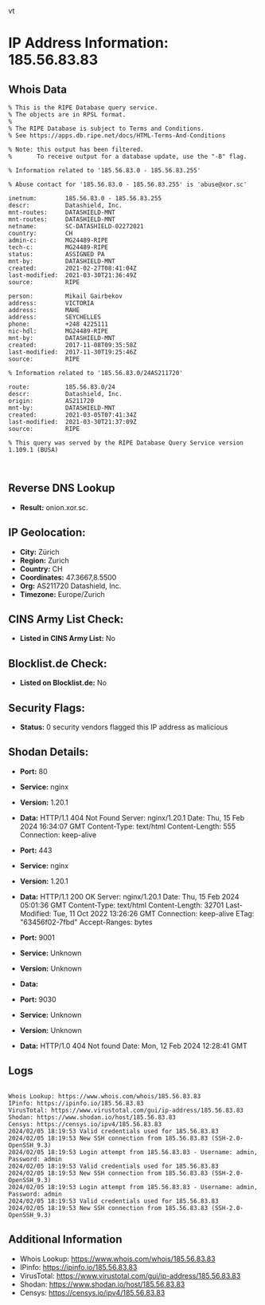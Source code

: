 vt
# IP Address Information: 185.56.83.83

## Whois Data
```
% This is the RIPE Database query service.
% The objects are in RPSL format.
%
% The RIPE Database is subject to Terms and Conditions.
% See https://apps.db.ripe.net/docs/HTML-Terms-And-Conditions

% Note: this output has been filtered.
%       To receive output for a database update, use the "-B" flag.

% Information related to '185.56.83.0 - 185.56.83.255'

% Abuse contact for '185.56.83.0 - 185.56.83.255' is 'abuse@xor.sc'

inetnum:        185.56.83.0 - 185.56.83.255
descr:          Datashield, Inc.
mnt-routes:     DATASHIELD-MNT
mnt-routes:     DATASHIELD-MNT
netname:        SC-DATASHIELD-02272021
country:        CH
admin-c:        MG24489-RIPE
tech-c:         MG24489-RIPE
status:         ASSIGNED PA
mnt-by:         DATASHIELD-MNT
created:        2021-02-27T08:41:04Z
last-modified:  2021-03-30T21:36:49Z
source:         RIPE

person:         Mikail Gairbekov
address:        VICTORIA
address:        MAHE
address:        SEYCHELLES
phone:          +248 4225111
nic-hdl:        MG24489-RIPE
mnt-by:         DATASHIELD-MNT
created:        2017-11-08T09:35:58Z
last-modified:  2017-11-30T19:25:46Z
source:         RIPE

% Information related to '185.56.83.0/24AS211720'

route:          185.56.83.0/24
descr:          Datashield, Inc.
origin:         AS211720
mnt-by:         DATASHIELD-MNT
created:        2021-03-05T07:41:34Z
last-modified:  2021-03-30T21:37:09Z
source:         RIPE

% This query was served by the RIPE Database Query Service version 1.109.1 (BUSA)



```
## Reverse DNS Lookup
- **Result:** onion.xor.sc.

## IP Geolocation:
- **City:** Zürich
- **Region:** Zurich
- **Country:** CH
- **Coordinates:** 47.3667,8.5500
- **Org:** AS211720 Datashield, Inc.
- **Timezone:** Europe/Zurich

## CINS Army List Check:
- **Listed in CINS Army List:** 
No

## Blocklist.de Check:
- **Listed on Blocklist.de:** 
No

## Security Flags:
- **Status:** 0 security vendors flagged this IP address as malicious

## Shodan Details:
- **Port:** 80
- **Service:** nginx
- **Version:** 1.20.1
- **Data:** HTTP/1.1 404 Not Found
Server: nginx/1.20.1
Date: Thu, 15 Feb 2024 16:34:07 GMT
Content-Type: text/html
Content-Length: 555
Connection: keep-alive



- **Port:** 443
- **Service:** nginx
- **Version:** 1.20.1
- **Data:** HTTP/1.1 200 OK
Server: nginx/1.20.1
Date: Thu, 15 Feb 2024 05:01:36 GMT
Content-Type: text/html
Content-Length: 32701
Last-Modified: Tue, 11 Oct 2022 13:26:26 GMT
Connection: keep-alive
ETag: "63456f02-7fbd"
Accept-Ranges: bytes



- **Port:** 9001
- **Service:** Unknown
- **Version:** Unknown
- **Data:** 

- **Port:** 9030
- **Service:** Unknown
- **Version:** Unknown
- **Data:** HTTP/1.0 404 Not found
Date: Mon, 12 Feb 2024 12:28:41 GMT



## Logs
```

Whois Lookup: https://www.whois.com/whois/185.56.83.83
IPinfo: https://ipinfo.io/185.56.83.83
VirusTotal: https://www.virustotal.com/gui/ip-address/185.56.83.83
Shodan: https://www.shodan.io/host/185.56.83.83
Censys: https://censys.io/ipv4/185.56.83.83
2024/02/05 18:19:53 Valid credentials used for 185.56.83.83
2024/02/05 18:19:53 New SSH connection from 185.56.83.83 (SSH-2.0-OpenSSH_9.3)
2024/02/05 18:19:53 Login attempt from 185.56.83.83 - Username: admin, Password: admin
2024/02/05 18:19:53 Valid credentials used for 185.56.83.83
2024/02/05 18:19:53 New SSH connection from 185.56.83.83 (SSH-2.0-OpenSSH_9.3)
2024/02/05 18:19:53 Login attempt from 185.56.83.83 - Username: admin, Password: admin
2024/02/05 18:19:53 Valid credentials used for 185.56.83.83
2024/02/05 18:19:53 New SSH connection from 185.56.83.83 (SSH-2.0-OpenSSH_9.3)

```
## Additional Information
- Whois Lookup: https://www.whois.com/whois/185.56.83.83
- IPinfo: https://ipinfo.io/185.56.83.83
- VirusTotal: https://www.virustotal.com/gui/ip-address/185.56.83.83
- Shodan: https://www.shodan.io/host/185.56.83.83
- Censys: https://censys.io/ipv4/185.56.83.83

